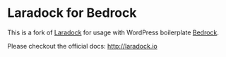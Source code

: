 # Laradock for Bedrock

This is a fork of [Laradock](https://github.com/laradock/laradock) for usage with WordPress boilerplate [Bedrock](https://github.com/roots/bedrock).

Please checkout the official docs: http://laradock.io

